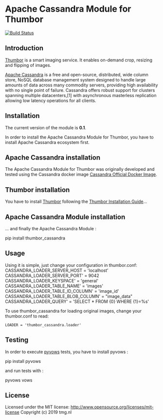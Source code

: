 Apache Cassandra Module for Thumbor
===================================

[![Build Status](https://travis-ci.org/glborges/thumbor-cassandra.svg?branch=master)](https://travis-ci.org/glborges/thumbor-cassandra)

Introduction
------------

[Thumbor](https://github.com/globocom/thumbor/wiki) is a smart imaging service. It enables on-demand crop, resizing and flipping of images.

  
[Apache Cassandra](https://cassandra.apache.org/) is a free and open-source, distributed, wide column store, NoSQL database management system designed to handle large amounts of data across many commodity servers, providing high availability with no single point of failure. Cassandra offers robust support for clusters spanning multiple datacenters,[1] with asynchronous masterless replication allowing low latency operations for all clients.

Installation
------------

The current version of the module is **0.1**.

In order to install the Apache Cassandra Module for Thumbor, you have to install Apache Cassandra ecosystem first. 

## Apache Cassandra installation

The Apache Cassandra Module for Thumbor was originally developed and tested using the Cassandra docker image [Cassandra Official Docker Image](https://hub.docker.com/_/cassandra).

## Thumbor installation

You have to install [Thumbor](https://github.com/globocom/thumbor) following the [Thumbor Installation Guide](https://github.com/globocom/thumbor/wiki/Installing)...


## Apache Cassandra Module installation

... and finally the Apache Cassandra Module :

  pip install thumbor_cassandra
  
  
Usage
-----

Using it is simple, just change your configuration in thumbor.conf:
  CASSANDRA_LOADER_SERVER_HOST = 'localhost'
  CASSANDRA_LOADER_SERVER_PORT' = 9042
  CASSANDRA_LOADER_KEYSPACE' = 'general'
  CASSANDRA_LOADER_TABLE_NAME' = 'images'
  CASSANDRA_LOADER_TABLE_ID_COLUMN' = 'image_id'
  CASSANDRA_LOADER_TABLE_BLOB_COLUMN' = "image_data"
  CASSANDRA_LOADER_QUERY' = 'SELECT * FROM {0} WHERE {1}=%s'

To use thumbor_cassandra for loading original images, change your thumbor.conf to read:

    LOADER = 'thumbor_cassandra.loader'

Testing
-------

In order to execute [pyvows](http://heynemann.github.com/pyvows/) tests, you have to install pyvows :

  pip install pyvows 

and run tests with :

  pyvows vows
  

License
-------

  Licensed under the MIT license:
  http://www.opensource.org/licenses/mit-license
  Copyright (c) 2019 tmg.nl
